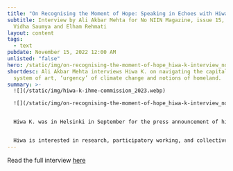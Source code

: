 ```yaml
---
title: "On Recognising the Moment of Hope: Speaking in Echoes with Hiwa K."
subtitle: Interview by Ali Akbar Mehta for No NIIN Magazine, issue 15, edited by
  Vidha Saumya and Elham Rehmati
layout: content
tags:
  - text
pubdate: November 15, 2022 12:00 AM
unlisted: "false"
hero: /static/img/on-recognising-the-moment-of-hope_hiwa-k-interview_no-niin-2022.webp
shortdesc: Ali Akbar Mehta interviews Hiwa K. on navigating the capitalistic
  system of art, ‘urgency’ of climate change and notions of homeland.
summary: >-
  ![](/static/img/hiwa-k-ihme-commission_2023.webp)

  ![](/static/img/on-recognising-the-moment-of-hope_hiwa-k-interview_no-niin-2022.webp)


  Hiwa K. was in Helsinki in September for the press announcement of his invitation and acceptance of a new commission by IHME: to organise and conduct his famous participatory work *Chicago Boys: While we were singing, they were dreaming* during April-May 2023, in Helsinki.


  Hiwa is interested in research, participatory working, and collective action, but he is also interested in making it, for lack of a better word, *fun*. Previously written texts and press articles on Hiwa have called him an “extellectual”, someone who gains knowledge from ‘the streets’, through conversations and the exchange of books. Despite the risk of repeating pre-published information, I find it critically important for the sake of reading the following interview to point out that the qualities of humour and satire—to neither take oneself too seriously nor wallow in the miseries of the world—occupy a central position in Hiwa’s work.
---
```

Read the full interview [here](https://no-niin.com/issue-15/on-recognising-the-moment-of-hope-speaking-in-echoes-with-hiwa-k/)
